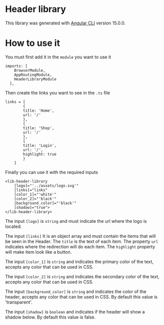 # Header library

This library was generated with [Angular CLI](https://github.com/angular/angular-cli) version 15.0.0.

# How to use it

You must first add it in the `module` you want to use it

```
imports: [
    BrowserModule,
    AppRoutingModule,
    HeaderLibraryModule
  ],
```

Then create the links you want to see in the `.ts` file

```
links = [
        {
        title: 'Home',
        url: '/'
        },
        {
        title: 'Shop',
        url: '/'
        },
        {
        title: 'Login',
        url: '/',
        highlight: true
        }
    ]
```

Finally you can use it with the required inputs

```
<lib-header-library
    [logo]="'../assets/logo.svg'"
    [links]="links"
    [color_1]="'white'"
    [color_2]="'black'"
    [background_color]="'black'"
    [shadow]="true">
</lib-header-library>
```

The input `[logo]` is `string` and must indicate the url where the logo is located.

The input `[links]` It is an object array and must contain the items that will be seen in the Header.
The `title` is the text of each item.
The property `url` indicates where the redirection will do each item.
The `highlight` property will make item look like a button.

The input `[color_1]` is `string` and indicates the primary color of the text, accepts any color that can be used in CSS.

The input `[color_2]` is `string` and indicates the secondary color of the text, accepts any color that can be used in CSS.

The input `[background_color]` is `string` and indicates the color of the header, accepts any color that can be used in CSS. By default this value is 'transparent'.

The input `[shadow]` is `boolean` and indicates if the header will show a shadow below. By default this value is false.
